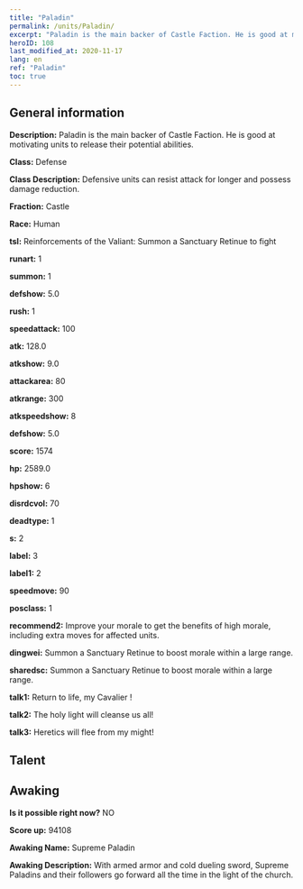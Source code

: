 ```yaml
---
title: "Paladin"
permalink: /units/Paladin/
excerpt: "Paladin is the main backer of Castle Faction. He is good at motivating units to release their potential abilities."
heroID: 108
last_modified_at: 2020-11-17
lang: en
ref: "Paladin"
toc: true
---
```

## General information
 **Description:** Paladin is the main backer of Castle Faction. He is good at motivating units to release their potential abilities.

 **Class:** Defense

 **Class Description:** Defensive units can resist attack for longer and possess damage reduction.

 **Fraction:** Castle

 **Race:** Human

 **tsl:** Reinforcements of the Valiant: Summon a Sanctuary Retinue to fight

 **runart:** 1

 **summon:** 1

 **defshow:** 5.0

 **rush:** 1

 **speedattack:** 100

 **atk:** 128.0

 **atkshow:** 9.0

 **attackarea:** 80

 **atkrange:** 300

 **atkspeedshow:** 8

 **defshow:** 5.0

 **score:** 1574

 **hp:** 2589.0

 **hpshow:** 6

 **disrdcvol:** 70

 **deadtype:** 1

 **s:** 2

 **label:** 3

 **label1:** 2

 **speedmove:** 90

 **posclass:** 1

 **recommend2:** Improve your morale to get the benefits of high morale, including extra moves for affected units.

 **dingwei:** Summon a Sanctuary Retinue to boost morale within a large range.

 **sharedsc:** Summon a Sanctuary Retinue to boost morale within a large range.

 **talk1:** Return to life, my Cavalier !

 **talk2:** The holy light will cleanse us all!

 **talk3:** Heretics will flee from my might!

## Talent
## Awaking
 **Is it possible right now?** NO

 **Score up:** 94108

 **Awaking Name:** Supreme Paladin

 **Awaking Description:** With armed armor and cold dueling sword, Supreme Paladins and their followers go forward all the time in the light of the church.

